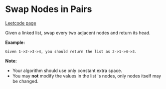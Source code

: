 # Swap Nodes in Pairs
[Leetcode page](https://leetcode.com/problems/swap-nodes-in-pairs/description)

Given a linked list, swap every two adjacent nodes and return its head.

**Example:**

    
    
    Given 1->2->3->4, you should return the list as 2->1->4->3.

**Note:**

  * Your algorithm should use only constant extra space.
  * You may **not** modify the values in the list 's nodes, only nodes itself may be changed.

